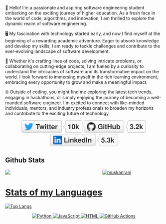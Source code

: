 
👋 Hello! I'm a passionate and aspiring software engineering student embarking on the exciting journey of higher education. As a fresh face in the world of code, algorithms, and innovation, I am thrilled to explore the dynamic realm of software engineering.

🖥️ My fascination with technology started early, and now I find myself at the beginning of a rewarding academic adventure. Eager to absorb knowledge and develop my skills, I am ready to tackle challenges and contribute to the ever-evolving landscape of software development.

🚀 Whether it's crafting lines of code, solving intricate problems, or collaborating on cutting-edge projects, I am fueled by a curiosity to understand the intricacies of software and its transformative impact on the world. I look forward to immersing myself in the rich learning environment, embracing every opportunity to grow and make a meaningful impact.

🌐 Outside of coding, you might find me exploring the latest tech trends, engaging in hackathons, or simply enjoying the journey of becoming a well-rounded software engineer. I'm excited to connect with like-minded individuals, mentors, and industry professionals to broaden my horizons and contribute to the exciting future of technology.

<p align="center">
	<a href="https://twitter.com/faizov_rauf"><img src="imgs/twitter.svg" alt="Twitter"></a>
	<a href="https://github.com/rauf322"><img src="imgs/github.svg" alt="GitHub"></a>
  <a href="https://www.linkedin.com/in/rauf-faizov-4683a8222/"><img src="imgs/linkedin.svg" alt="LinkedIn"></a>
<h2> Github Stats </h2> 
<p align="center">
	<a href = "https://github.com/muskanrani/github-readme-stats">
	<img align="left" width="42%" src ="https://github-readme-stats.vercel.app/api?username=rauf322&show_icons=true&theme=radical"/a>
	<img width="43%" src="https://streak-stats.demolab.com/?user=rauf322&theme=tokyonight" alt="muskanrani" />
<br/>
</p>

# Stats of my Languages 
![Top Langs](https://github-readme-stats.vercel.app/api/top-langs/?username=rauf322&layout=compact)


<p align="center">
  <a href="https://www.python.org/" target="_blank">
    <img src="https://img.shields.io/badge/Python-%2314354C.svg?style=flat-square&logo=python&logoColor=white" alt="Python">
  </a>
  <a href="https://www.javascript.com/" target="_blank">
    <img src="https://img.shields.io/badge/JavaScript-%23F7DF1E.svg?style=flat-square&logo=javascript&logoColor=black" alt="JavaScript">
  </a>
  <a href="https://html.com/" target="_blank">
    <img src="https://img.shields.io/badge/HTML-%23E34F26.svg?style=flat-square&logo=html5&logoColor=white" alt="HTML">
  </a>
  <a href="https://github.com/features/actions" target="_blank">
    <img src="https://img.shields.io/badge/GitHub%20Actions-%232671E5.svg?style=flat-square&logo=github-actions&logoColor=white" alt="GitHub Actions">
  </a>
